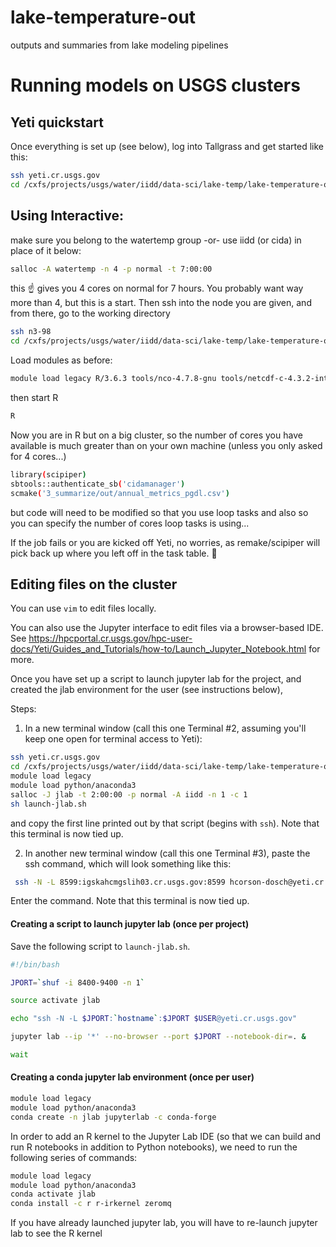 # lake-temperature-out
outputs and summaries from lake modeling pipelines

# Running models on USGS clusters

## Yeti quickstart

Once everything is set up (see below), log into Tallgrass and get started like this:
```sh
ssh yeti.cr.usgs.gov
cd /cxfs/projects/usgs/water/iidd/data-sci/lake-temp/lake-temperature-out
```

## Using Interactive:
make sure you belong to the watertemp group -or- use iidd (or cida) in place of it below:

```sh
salloc -A watertemp -n 4 -p normal -t 7:00:00
```
this ☝️ gives you 4 cores on normal for 7 hours. You probably want way more than 4, but this is a start.
Then ssh into the node you are given, and from there, go to the working directory
```sh
ssh n3-98
cd /cxfs/projects/usgs/water/iidd/data-sci/lake-temp/lake-temperature-out
```
Load modules as before:
```sh
module load legacy R/3.6.3 tools/nco-4.7.8-gnu tools/netcdf-c-4.3.2-intel
```
then start R
```sh
R
```
Now you are in R but on a big cluster, so the number of cores you have available is much greater than on your own machine (unless you only asked for 4 cores...)
```sh
library(scipiper)
sbtools::authenticate_sb('cidamanager')
scmake('3_summarize/out/annual_metrics_pgdl.csv')
```
but code will need to be modified so that you use loop tasks and also so you can specify the number of cores loop tasks is using...

If the job fails or you are kicked off Yeti, no worries, as remake/scipiper will pick back up where you left off in the task table. 🎉


## Editing files on the cluster

You can use `vim` to edit files locally.

You can also use the Jupyter interface to edit files via a browser-based IDE. See https://hpcportal.cr.usgs.gov/hpc-user-docs/Yeti/Guides_and_Tutorials/how-to/Launch_Jupyter_Notebook.html for more.

Once you have set up a script to launch jupyter lab for the project, and created the jlab environment for the user (see instructions below),

Steps:

1. In a new terminal window (call this one Terminal #2, assuming you'll keep one open for terminal access to Yeti):
```sh
ssh yeti.cr.usgs.gov
cd /cxfs/projects/usgs/water/iidd/data-sci/lake-temp/lake-temperature-out
module load legacy
module load python/anaconda3
salloc -J jlab -t 2:00:00 -p normal -A iidd -n 1 -c 1
sh launch-jlab.sh
```
and copy the first line printed out by that script (begins with `ssh`). Note that this terminal is now tied up.

2. In another new terminal window (call this one Terminal #3), paste the ssh command, which will look something like this:
```sh
 ssh -N -L 8599:igskahcmgslih03.cr.usgs.gov:8599 hcorson-dosch@yeti.cr.usgs.gov
```
Enter the command. Note that this terminal is now tied up.


#### Creating a script to launch jupyter lab (once per project)
Save the following script to `launch-jlab.sh`.

```sh
#!/bin/bash

JPORT=`shuf -i 8400-9400 -n 1` 

source activate jlab

echo "ssh -N -L $JPORT:`hostname`:$JPORT $USER@yeti.cr.usgs.gov"

jupyter lab --ip '*' --no-browser --port $JPORT --notebook-dir=. &

wait
```

#### Creating a conda jupyter lab environment (once per user)
```sh
module load legacy
module load python/anaconda3
conda create -n jlab jupyterlab -c conda-forge
```

In order to add an R kernel to the Jupyter Lab IDE (so that we can build and run R notebooks in addition to Python notebooks), we need to run the following series of commands:
```sh
module load legacy
module load python/anaconda3
conda activate jlab
conda install -c r r-irkernel zeromq
```
If you have already launched jupyter lab, you will have to re-launch jupyter lab to see the R kernel
